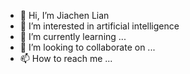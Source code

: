 - 👋 Hi, I’m Jiachen Lian
- 👀 I’m interested in artificial intelligence
- 🌱 I’m currently learning ...
- 💞️ I’m looking to collaborate on ...
- 📫 How to reach me ...

<!---
jlian2/jlian2 is a ✨ special ✨ repository because its `README.md` (this file) appears on your GitHub profile.
You can click the Preview link to take a look at your changes.
--->
